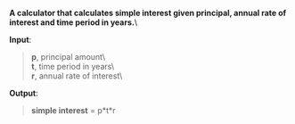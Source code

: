 **A calculator that calculates simple interest given principal, annual rate of interest and time period in years.**\

**Input**:
> **p**, principal amount\  
> **t**, time period in years\  
> **r**, annual rate of interest\

**Output**:
> **simple interest** = p\*t\*r
